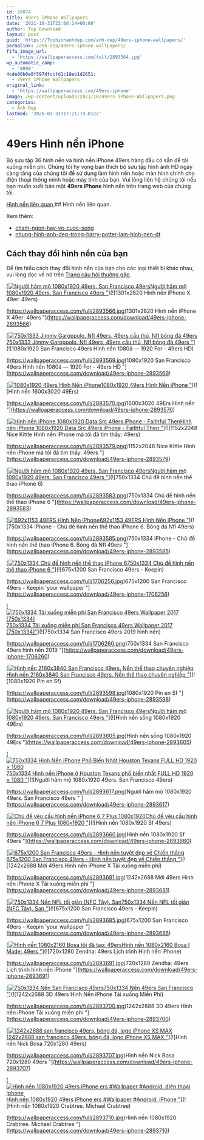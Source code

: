 ```yaml
---
id: 26074
title: 49ers iPhone Wallpapers
date: '2021-10-31T23:00:14+00:00'
author: Top Download
layout: post
guid: 'https://Tophinhanhdep.com/anh-dep/49ers-iphone-wallpapers/'
permalink: /anh-dep/49ers-iphone-wallpapers/
fifu_image_url:
  - 'https://wallpaperaccess.com/full/2893564.jpg'
wp_automatic_camp:
  - '8098'
4cde86b0e8f597dfccfd1c18eb1d2651:
  - 49ers iPhone Wallpapers
original_link:
  - 'https://wallpaperaccess.com/49ers-iphone'
image: /wp-content/uploads/2021/10/49ers-iPhone-Wallpapers.png
categories:
  - Ảnh Đẹp
lastmod: '2025-03-31T17:21:19.012Z'
---
```

# 49ers Hình nền iPhone

Bộ sưu tập 36 hình nền và hình nền iPhone 49ers hàng đầu có sẵn để tải xuống miễn phí. Chúng tôi hy vọng bạn thích bộ sưu tập hình ảnh HD ngày càng tăng của chúng tôi để sử dụng làm hình nền hoặc màn hình chính cho điện thoại thông minh hoặc máy tính của bạn. Vui lòng liên hệ chúng tôi nếu bạn muốn xuất bản một **49ers iPhone** hình nền trên trang web của chúng tôi.

[Hình nền liên quan ](#related) ## Hình nền liên quan.

   
 Xem thêm:

   
- [cham-ngon-hay-ve-cuoc-song](https://tophinhanhdep.com/nhung-cau-noi-hay/cham-ngon-hay-ve-cuoc-song/)
- [nhung-hinh-anh-dep-trong-harry-potter-lam-hinh-nen-dt](https://tophinhanhdep.com/hinh-nen-dep/nhung-hinh-anh-dep-trong-harry-potter-lam-hinh-nen-dt/)

## Cách thay đổi hình nền của bạn

Để tìm hiểu cách thay đổi hình nền của bạn cho các loại thiết bị khác nhau, vui lòng đọc về nó trên [Trang câu hỏi thường gặp](https://tophinhanhdep.com/faq/).

  
[[![Người hâm mộ 1080x1920 49ers.  San Francisco 49ers](https://wallpaperaccess.com/full/2893564.jpg)Người hâm mộ 1080x1920 49ers. San Francisco 49ers "](https://wallpaperaccess.com/download/49ers-iphone-2893564)](![1301x2820 Hình nền iPhone X 49er: 49ers)

(https://wallpaperaccess.com/full/2893566.jpg)1301x2820 Hình nền iPhone X 49er: 49ers "](https://wallpaperaccess.com/download/49ers-iphone-2893566)

[[![750x1333 Jimmy Garoppolo.  Nfl 49ers, 49ers cầu thủ, Nfl bóng đá 49ers](https://wallpaperaccess.com/full/2893567.jpg)750x1333 Jimmy Garoppolo. Nfl 49ers, 49ers cầu thủ, Nfl bóng đá 49ers "](https://wallpaperaccess.com/download/49ers-iphone-2893567)](![1080x1920 San Francisco 49ers Hình nền 1080ã — 1920 For - 49ers HD)

(https://wallpaperaccess.com/full/2893569.jpg)1080x1920 San Francisco 49ers Hình nền 1080ã — 1920 For - 49ers HD "](https://wallpaperaccess.com/download/49ers-iphone-2893569)

[[![1080x1920 49ers Hình Nền iPhone](https://wallpaperaccess.com/full/499530.jpg)1080x1920 49ers Hình Nền iPhone "](https://wallpaperaccess.com/download/49ers-iphone-499530)](![Hình nền 1600x3020 49Ers)

(https://wallpaperaccess.com/full/2893570.jpg)1600x3020 49Ers Hình nền "](https://wallpaperaccess.com/download/49ers-iphone-2893570)

[[![Hình nền iPhone 1080x1920 Data Src 49ers iPhone - Faithful Then](https://wallpaperaccess.com/full/2893576.jpg)Hình nền iPhone 1080x1920 Data Src 49ers iPhone - Faithful Then "](https://wallpaperaccess.com/download/49ers-iphone-2893576)](![1152x2048 Nice Kittle Hình nền iPhone mà tôi đã tìm thấy: 49ers)

(https://wallpaperaccess.com/full/2893579.png)1152x2048 Nice Kittle Hình nền iPhone mà tôi đã tìm thấy: 49ers "](https://wallpaperaccess.com/download/49ers-iphone-2893579)

[[![Người hâm mộ 1080x1920 49ers.  San Francisco 49ers](https://wallpaperaccess.com/full/2893582.jpg)Người hâm mộ 1080x1920 49ers. San Francisco 49ers "](https://wallpaperaccess.com/download/49ers-iphone-2893582)](![750x1334 Chủ đề hình nền thể thao iPhone 6)

(https://wallpaperaccess.com/full/2893583.png)750x1334 Chủ đề hình nền thể thao iPhone 6 "](https://wallpaperaccess.com/download/49ers-iphone-2893583)

[[![692x1153 49ERS Hình Nền iPhone](https://wallpaperaccess.com/full/2244436.jpg)692x1153 49ERS Hình Nền iPhone "](https://wallpaperaccess.com/download/49ers-iphone-2244436)](![750x1334 iPhone - Chủ đề hình nền thể thao iPhone 6.  Bóng đá Nfl 49ers)

(https://wallpaperaccess.com/full/2893585.png)750x1334 iPhone - Chủ đề hình nền thể thao iPhone 6. Bóng đá Nfl 49ers "](https://wallpaperaccess.com/download/49ers-iphone-2893585)

[[![750x1334 Chủ đề hình nền thể thao iPhone 6](https://wallpaperaccess.com/full/1706294.png)750x1334 Chủ đề hình nền thể thao iPhone 6 "](https://wallpaperaccess.com/download/49ers-iphone-1706294)](![675x1200 San Francisco 49ers - Keepin)

(https://wallpaperaccess.com/full/1706256.jpg)675x1200 San Francisco 49ers - Keepin 'your wallpaper "](https://wallpaperaccess.com/download/49ers-iphone-1706256)

[[![750x1334 Tải xuống miễn phí San Francisco 49ers Wallpaper 2017 [750x1334]](https://wallpaperaccess.com/full/2893588.png)750x1334 Tải xuống miễn phí San Francisco 49ers Wallpaper 2017 \[750x1334\]"](https://wallpaperaccess.com/download/49ers-iphone-2893588)](![750x1334 San Francisco 49ers 2019 hình nền)

(https://wallpaperaccess.com/full/1706260.png)750x1334 San Francisco 49ers hình nền 2019 "](https://wallpaperaccess.com/download/49ers-iphone-1706260)

[[![Hình nền 2160x3840 San Francisco 49ers.  Nền thể thao chuyên nghiệp](https://wallpaperaccess.com/full/2893591.png)Hình nền 2160x3840 San Francisco 49ers. Nền thể thao chuyên nghiệp "](https://wallpaperaccess.com/download/49ers-iphone-2893591)](![1080x1920 Pin en Sf)

(https://wallpaperaccess.com/full/2893598.jpg)1080x1920 Pin en Sf "](https://wallpaperaccess.com/download/49ers-iphone-2893598)

[[![Người hâm mộ 1080x1920 49ers.  San Francisco 49ers](https://wallpaperaccess.com/full/2893601.jpg)Người hâm mộ 1080x1920 49ers. San Francisco 49ers "](https://wallpaperaccess.com/download/49ers-iphone-2893601)](![Hình nền sống 1080x1920 49Ers)

(https://wallpaperaccess.com/full/2893605.jpg)Hình nền sống 1080x1920 49Ers "](https://wallpaperaccess.com/download/49ers-iphone-2893605)

[[![750x1334 Hình Nền iPhone Phổ Biến Nhất Houston Texans FULL HD 1920 × 1080](https://wallpaperaccess.com/full/2893615.jpg)750x1334 Hình nền iPhone ở Houston Texans phổ biến nhất FULL HD 1920 × 1080 "](https://wallpaperaccess.com/download/49ers-iphone-2893615)](![Người hâm mộ 1080x1920 49ers.  San Francisco 49ers)

(https://wallpaperaccess.com/full/2893617.png)Người hâm mộ 1080x1920 49ers. San Francisco 49ers " ](https://wallpaperaccess.com/download/49ers-iphone-2893617)

[[![Chủ đề yêu cầu hình nền iPhone 6 7 Plus 1080x1920](https://wallpaperaccess.com/full/2893624.png)Chủ đề yêu cầu hình nền iPhone 6 7 Plus 1080x1920 "](https://wallpaperaccess.com/download/49ers-iphone-2893624)](![Hình nền 1080x1920 Sf 49ers)

(https://wallpaperaccess.com/full/2893660.jpg)Hình nền 1080x1920 Sf 49ers "](https://wallpaperaccess.com/download/49ers-iphone-2893660)

[[![675x1200 San Francisco 49ers - Hình nền tuyệt đẹp về Chiến thắng](https://wallpaperaccess.com/full/2893671.jpg)675x1200 San Francisco 49ers - Hình nền tuyệt đẹp về Chiến thắng "](https://wallpaperaccess.com/download/49ers-iphone-2893671)](![1242x2688 Mới 49ers Hình nền iPhone X Tải xuống miễn phí)

(https://wallpaperaccess.com/full/2893681.jpg)1242x2688 Mới 49ers Hình nền iPhone X Tải xuống miễn phí "](https://wallpaperaccess.com/download/49ers-iphone-2893681)

[[![750x1334 Nền NFL tối giản (NFC Tây).  San](https://wallpaperaccess.com/full/2893684.png)750x1334 Nền NFL tối giản (NFC Tây). San "](https://wallpaperaccess.com/download/49ers-iphone-2893684)](![675x1200 San Francisco 49ers - Keepin)

(https://wallpaperaccess.com/full/2893685.jpg)675x1200 San Francisco 49ers - Keepin 'your wallpaper "](https://wallpaperaccess.com/download/49ers-iphone-2893685)

[[![Hình nền 1080x2160 Bosa tôi đã tạo: 49ers](https://wallpaperaccess.com/full/2893689.png)Hình nền 1080x2160 Bosa I Made: 49ers "](https://wallpaperaccess.com/download/49ers-iphone-2893689)](![720x1280 Zendha: 49ers Lịch trình Hình nền iPhone)

(https://wallpaperaccess.com/full/2893691.jpg)720x1280 Zendha: 49ers Lịch trình hình nền iPhone "](https://wallpaperaccess.com/download/49ers-iphone-2893691)

[[![750x1334 Nền San Francisco 49ers](https://wallpaperaccess.com/full/2893697.png)750x1334 Nền 49ers San Francisco "](https://wallpaperaccess.com/download/49ers-iphone-2893697)](![1242x2688 3D 49ers Hình Nền iPhone Tải xuống Miễn Phí)

(https://wallpaperaccess.com/full/2893700.jpg)1242x2688 3D 49ers Hình nền iPhone Tải xuống miễn phí "](https://wallpaperaccess.com/download/49ers-iphone-2893700)

[[![1242x2688 san francisco 49ers, bóng đá, logo iPhone XS MAX](https://wallpaperaccess.com/full/2893704.jpg)1242x2688 san francisco 49ers, bóng đá, logo iPhone XS MAX "](https://wallpaperaccess.com/download/49ers-iphone-2893704)](![Hình nền Nick Bosa 720x1280 49ers)

(https://wallpaperaccess.com/full/2893707.jpg)Hình nền Nick Bosa 720x1280 49ers "](https://wallpaperaccess.com/download/49ers-iphone-2893707)

[[![Hình nền 1080x1920 49ers iPhone ers #Wallpaper #Android.  điện thoại Iphone](https://wallpaperaccess.com/full/2893708.png)Hình nền 1080x1920 49ers iPhone ers #Wallpaper #Android. iPhone "](https://wallpaperaccess.com/download/49ers-iphone-2893708)](![Hình nền 1080x1920 Crabtree.  Michael Crabtree)

(https://wallpaperaccess.com/full/2893710.jpg)Hình nền 1080x1920 Crabtree. Michael Crabtree "](https://wallpaperaccess.com/download/49ers-iphone-2893710)

